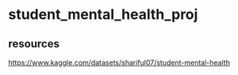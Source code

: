 # student_mental_health_proj

## resources 
https://www.kaggle.com/datasets/shariful07/student-mental-health
